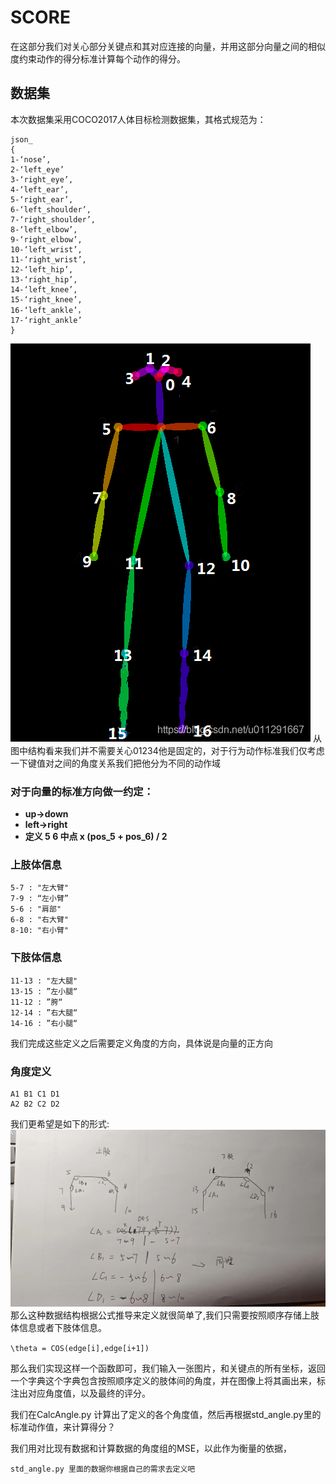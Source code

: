 # SCORE
在这部分我们对关心部分关键点和其对应连接的向量，并用这部分向量之间的相似度约束动作的得分标准计算每个动作的得分。
## 数据集
本次数据集采用COCO2017人体目标检测数据集，其格式规范为：
```commandline
json_
{
1-‘nose’, 
2-‘left_eye’ 
3-‘right_eye’,
4-‘left_ear’,
5-‘right_ear’,
6-‘left_shoulder’,
7-‘right_shoulder’,
8-‘left_elbow’,
9-‘right_elbow’,
10-‘left_wrist’, 
11-‘right_wrist’,
12-‘left_hip’,
13-‘right_hip’,
14-‘left_knee’,
15-‘right_knee’,
16-‘left_ankle’，
17-‘right_ankle’
}

```
![img.png](img.png)
从图中结构看来我们并不需要关心01234他是固定的，对于行为动作标准我们仅考虑一下键值对之间的角度关系我们把他分为不同的动作域

### 对于向量的标准方向做一约定：
* **up->down** 
* **left->right**
* **定义 5 6 中点 x (pos_5 + pos_6) / 2**

### 上肢体信息


    5-7 : "左大臂" 
    7-9 : “左小臂”
    5-6 : "肩部"
    6-8 : "右大臂" 
    8-10: "右小臂"

###  下肢体信息

    11-13 : "左大腿"
    13-15 : ”左小腿“
    11-12 : ”胯“
    12-14 : ”右大腿“
    14-16 : ”右小腿“

我们完成这些定义之后需要定义角度的方向，具体说是向量的正方向
### 角度定义

    A1 B1 C1 D1
    A2 B2 C2 D2

我们更希望是如下的形式:
![img](微信图片_20230510023015.jpg)
那么这种数据结构根据公式推导来定义就很简单了,我们只需要按照顺序存储上肢体信息或者下肢体信息。

` \theta = COS(edge[i],edge[i+1]) `

那么我们实现这样一个函数即可，我们输入一张图片，和关键点的所有坐标，返回一个字典这个字典包含按照顺序定义的肢体间的角度，并在图像上将其画出来，标注出对应角度值，以及最终的评分。

我们在CalcAngle.py 计算出了定义的各个角度值，然后再根据std_angle.py里的标准动作值，来计算得分？

我们用对比现有数据和计算数据的角度组的MSE，以此作为衡量的依据，


    std_angle.py 里面的数据你根据自己的需求去定义吧